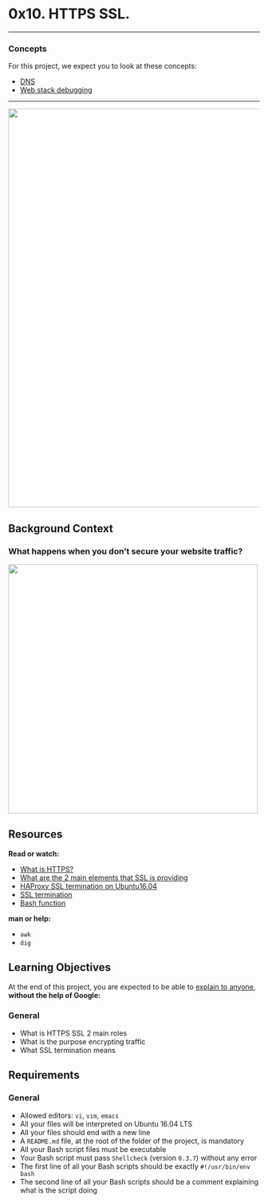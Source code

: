 # 0x10. HTTPS SSL.

-----
### Concepts
For this project, we expect you to look at these concepts:
* [DNS](https://intranet.alxswe.com/concepts/12)
* [Web stack debugging](https://intranet.alxswe.com/concepts/68)

-----

<kbd>
<img src="https://s3.amazonaws.com/intranet-projects-files/holbertonschool-sysadmin_devops/276/FlhGPEK.png" height="auto" width="800" />
</kbd>

## Background Context
### What happens when you don’t secure your website traffic?

<kbd>
<img src="https://s3.amazonaws.com/intranet-projects-files/holbertonschool-sysadmin_devops/276/xCmOCgw.gif" height="auto" width="500" />
</kbd>

## Resources
**Read or watch:**
* [What is HTTPS?](https://intranet.alxswe.com/rltoken/XT1BAiBL3Jpq1bn1q6IYXQ)
* [What are the 2 main elements that SSL is providing](https://intranet.alxswe.com/rltoken/STj5WkAPACBxOvwB77Ycrw)
* [HAProxy SSL termination on Ubuntu16.04](https://intranet.alxswe.com/rltoken/mJNlqZkTBxIxM2bpDK_VoA)
* [SSL termination](https://intranet.alxswe.com/rltoken/CKUICfppIWI6UC0coEMB8g)
* [Bash function](https://intranet.alxswe.com/rltoken/zPjZ7-eSSQsLFsGA16C1HQ)

**man or help:**
* `awk`
* `dig`

## Learning Objectives
At the end of this project, you are expected to be able to [explain to anyone](https://intranet.alxswe.com/rltoken/fJ20wsMngb_yNAhGgBwzlQ), **without the help of Google:**

### General
* What is HTTPS SSL 2 main roles
* What is the purpose encrypting traffic
* What SSL termination means

## Requirements
### General
* Allowed editors: `vi`, `vim`, `emacs`
* All your files will be interpreted on Ubuntu 16.04 LTS
* All your files should end with a new line
* A `README.md` file, at the root of the folder of the project, is mandatory
* All your Bash script files must be executable
* Your Bash script must pass `Shellcheck` (version `0.3.7`) without any error
* The first line of all your Bash scripts should be exactly `#!/usr/bin/env bash`
* The second line of all your Bash scripts should be a comment explaining what is the script doing
